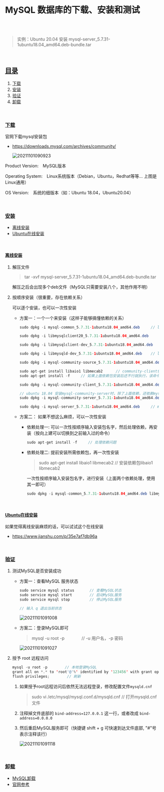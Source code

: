# MySQL 数据库的下载、安装和测试

</br></br>

> 实例：Ubuntu 20.04 安装 mysql-server_5.7.31-1ubuntu18.04_amd64.deb-bundle.tar

</br>

## [目录](#目录)

1. [下载](#下载)
1. [安装](#安装)
1. [验证](#验证)
1. [卸载](#卸载)

</br>

### [下载](#目录)

官网下载mysql安装包

* <https://downloads.mysql.com/archives/community/>

    ![20211101090923](https://cdn.jsdelivr.net/gh/librarookie/Picgo/images/20211101090923.png)

 Product Version:　MySQL版本

Operating System:　Linux系统版本（Debian，Ubuntu，Redhat等等... 上图是Linux通用）

OS Version:　系统的细版本（如：Ubuntu 18.04，Ubuntu20.04）

</br>

### [安装](#目录)

* [离线安装](#离线安装)
* [Ubuntu在线安装](#ubuntu在线安装)

</br>

#### [离线安装](#安装)

1. 解压文件

    > tar -xvf mysql-server_5.7.31-1ubuntu18.04_amd64.deb-bundle.tar

    解压之后会出现多个deb文件（MySQL只需要安装八个，其他作用不明）

1. 按顺序安装（很重要，存在依赖关系）

    可以逐个安装，也可以一次性安装

    * 方案一：一个一个来安装（这样子能够搞懂依赖的关系）

        ```java
        sudo dpkg -i mysql-common_5.7.31-1ubuntu18.04_amd64.deb     // libmysqlclient20_5.7.31和libmysqlclient-dev_5.7.31 依赖common

        sudo dpkg -i libmysqlclient20_5.7.31-1ubuntu18.04_amd64.deb

        sudo dpkg -i libmysqlclient-dev_5.7.31-1ubuntu18.04_amd64.deb

        sudo dpkg -i libmysqld-dev_5.7.31-1ubuntu18.04_amd64.deb    // libmysqld-dev_5.7.31依赖libmysqlclient20_5.7.31和libmysqlclient-dev_5.7.31

        sudo dpkg -i mysql-community-source_5.7.31-1ubuntu18.04_amd64.deb 

        sudo apt-get install libaio1 libmecab2      // community-client依赖libaio1，community-server依赖libmecab2
        sudo apt-get install -f     // 如果上面依赖包安装后还不行就执行，该命令是解决系统全局所有依赖包问题

        sudo dpkg -i mysql-community-client_5.7.31-1ubuntu18.04_amd64.deb 

        // ubuntu 18.04 安装mysql-community-server时，除了上面依赖，还依赖mysql-client（sudo dpkg -i mysql-client_5.7.31-1ubuntu18.04_amd64.deb）
        sudo dpkg -i mysql-community-server_5.7.31-1ubuntu18.04_amd64.deb       // 安装时这个包时，会让输入两次MySQL密码，装完这步 MySQL就就可以登录了
        
        sudo dpkg -i mysql-server_5.7.31-1ubuntu18.04_amd64.deb     // mysql-server依赖community-server
        ```

    * 方案二： 如果不想这么麻烦，可以一次性安装

      * 依赖处理一: 可以一次性按顺序输入安装包名字，然后处理依赖，再安装（按向上建可以切换到之前输入过的命令）

        ```java
        sudo apt-get install -f     // 处理依赖问题
        ```

      * 依赖处理二: 提前安装所需依赖包，再一次性安装

        > sudo apt-get install libaio1 libmecab2    // 安装依赖包libaio1 libmecab2

        一次性按顺序输入安装包名字，进行安装（上面两个依赖处理，使用其一即可）

        ```java
        sudo dpkg -i mysql-common_5.7.31-1ubuntu18.04_amd64.deb libmysqlclient20_5.7.31-1ubuntu18.04_amd64.deb libmysqlclient-dev_5.7.31-1ubuntu18.04_amd64.deb  libmysqld-dev_5.7.31-1ubuntu18.04_amd64.deb mysql-community-source_5.7.31-1ubuntu18.04_amd64.deb mysql-community-client_5.7.31-1ubuntu18.04_amd64.deb mysql-community-server_5.7.31-1ubuntu18.04_amd64.deb mysql-server_5.7.31-1ubuntu18.04_amd64.deb 
        ```

</br>

#### [Ubuntu在线安装](#安装)

如果觉得离线安装麻烦的话，可以试试这个在线安装

* <https://www.jianshu.com/p/35e7af7db96a>

</br>

### [验证](#目录)

1. 测试MySQL是否安装成功

    * 方案一：查看MySQL 服务状态

        ```java
        sudo service mysql status       // 查看MySQL状态
        sudo service mysql start        // 启动MySQL服务
        sudo service mysql stop         // 停止MySQL服务

        // 输入 q 退出当前状态
        ```

        ![20211101091008](https://cdn.jsdelivr.net/gh/librarookie/Picgo/images/20211101091008.png)

    * 方案二：登录MySQL即可

        > mysql -u root -p　　　　// -u 用户名，-p 密码

        ![20211101091027](https://cdn.jsdelivr.net/gh/librarookie/Picgo/images/20211101091027.png)

1. 授予 root 远程访问

    ```java
    mysql -u root -p        // 本地登录MySQL
    grant all on *.* to 'root'@'%' identified by '123456' with grant option;    // 授权root访问
    flush privileges;        // 刷新
    ```

    1. 如果授予root远程访问后依然无法远程登录，修改配置文件`mysqld.cnf`
        > sudo vi /etc/mysql/mysql.conf.d/mysqld.cnf        // 打开mysqld.cnf文件

    1. 注释掉文件底部的 `bind-address=127.0.0.1` 这一行，或者改成 `bind-address=0.0.0.0`

    1. 然后重启MySQL服务即可（快捷键 shift + g 可快速到达文件底部, "#"号表示注释该行）

        ![20211101091118](https://cdn.jsdelivr.net/gh/librarookie/Picgo/images/20211101091118.png)

 </br>

### [卸载](#目录)

* [MySQL卸载](https://www.cnblogs.com/cure/p/14152596.html "Ubuntu 18.04 彻底卸载MySQL")
* [官网参考](https://dev.mysql.com/doc/mysql-apt-repo-quick-guide/en/#repo-qg-apt-replace-direct)
